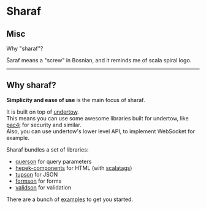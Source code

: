 
# Sharaf
 

## Misc

Why "sharaf"?  

Šaraf means a "screw" in Bosnian, and it reminds me of scala spiral logo.

---

## Why sharaf?

**Simplicity and ease of use** is the main focus of sharaf.  

It is built on top of [undertow](https://undertow.io/).  
This means you can use some awesome libraries built for undertow, like [pac4j](https://github.com/pac4j/undertow-pac4j) for security and similar.  
Also, you can use undertow's lower level API, to implement WebSocket for example.

Sharaf bundles a set of libraries:
- [querson](./querson) for query parameters
- [hepek-components](https://github.com/sake92/tupson) for HTML (with [scalatags](https://github.com/com-lihaoyi/scalatags))
- [tupson](https://github.com/sake92/tupson) for JSON
- [formson](https://github.com/sake92/tupson) for forms
- [validson](https://github.com/sake92/tupson) for validation

There are a bunch of [examples](./examples) to get you started.


